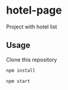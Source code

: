 # hotel-page

Project with hotel list

## Usage

Clone this repository

```bash
npm install
```
```bash
npm start
```
